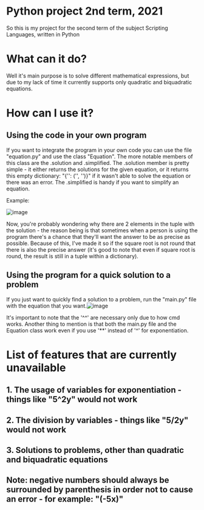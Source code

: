 # Python project 2nd term, 2021
So this is my project for the second term of the subject Scripting Languages, written in Python
# What can it do?
Well it's main purpose is to solve different mathematical expressions, but due to my lack of time it currently supports only quadratic and biquadratic equations.
# How can I use it?
## Using the code in your own program
If you want to integrate the program in your own code you can use the file "equation.py" and use the class "Equation". The more notable members of this class are the .solution and .simplified. The .solution member is pretty simple - it either returns the solutions for the given equation, or it returns this empty dictionary: "{'': ('', '')}" if it wasn't able to solve the equation or there was an error. The .simplified is handy if you want to simplify an equation. 

Example:

![image](https://user-images.githubusercontent.com/61279622/120940474-2cd87500-c726-11eb-9785-388543c82b72.png)

Now, you're probably wondering why there are 2 elements in the tuple with the solution - the reason being is that sometimes when a person is using the program there's a chance that they'll want the answer to be as precise as possible. Because of this, I've made it so if the square root is not round that there is also the precise answer (it's good to note that even if square root is round, the result is still in a tuple within a dictionary).

## Using the program for a quick solution to a problem
If you just want to quickly find a solution to a problem, run the "main.py" file with the equation that you want.![image](https://user-images.githubusercontent.com/61279622/120939754-2942ef00-c722-11eb-85f0-850493051d7d.jpg)

It's important to note that the '^^' are necessary only due to how cmd works. Another thing to mention is that both the main.py file and the Equation class work even if you use '**' instead of '^' for exponentiation.

# List of features that are currently unavailable
## 1. The usage of variables for exponentiation - things like "5^2y" would not work
## 2. The division by variables - things like "5/2y" would not work
## 3. Solutions to problems, other than quadratic and biquadratic equations
## Note: negative numbers should always be surrounded by parenthesis in order not to cause an error - for example: "(-5x)"
